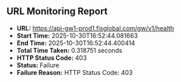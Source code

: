 ## URL Monitoring Report

- **URL:** https://api-gw1-prod1.fisglobal.com/gw/v1/health
- **Start Time:** 2025-10-30T16:52:44.081663
- **End Time:** 2025-10-30T16:52:44.400414
- **Total Time Taken:** 0.318751 seconds
- **HTTP Status Code:** 403
- **Status:** Failure
- **Failure Reason:** HTTP Status Code: 403
